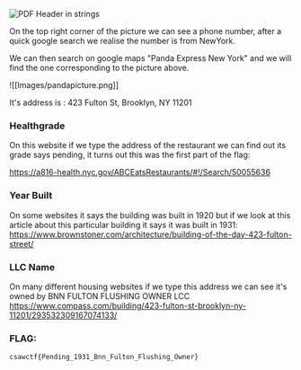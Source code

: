 ![PDF Header in strings](/CTF-Writeups/CSAW-CTF-2024-Qualifiers/OSINT/Images/pandachalldesc.png)

On the top right corner of the picture we can see a phone number, after a quick google search we realise the number is from NewYork.

We can then search on google maps "Panda Express New York" and we will find the one corresponding to the picture above.

![[Images/pandapicture.png]]

It's address is : 423 Fulton St, Brooklyn, NY 11201

### Healthgrade

On this website if we type the address of the restaurant we can find out its grade says pending, it turns out this was the first part of the flag:

https://a816-health.nyc.gov/ABCEatsRestaurants/#!/Search/50055636

### Year Built

On some websites it says the building was built in 1920 but if we look at this article about this particular building it says it was built in 1931:
https://www.brownstoner.com/architecture/building-of-the-day-423-fulton-street/

### LLC Name

On many different housing websites if we type this address we can see it's owned by BNN FULTON FLUSHING OWNER LCC
https://www.compass.com/building/423-fulton-st-brooklyn-ny-11201/293532309167074133/

### FLAG: 
```
csawctf{Pending_1931_Bnn_Fulton_Flushing_Owner}
```
